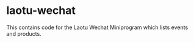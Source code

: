 # laotu-wechat
This contains code for the Laotu Wechat Miniprogram which lists events and products.
